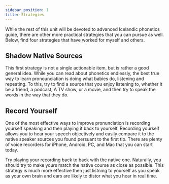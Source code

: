 ```yaml
---
sidebar_position: 1
title: Strategies
---
```


While the rest of this unit will be devoted to advanced Icelandic phonetics guide, there are other more practical strategies that you can pursue as well. Below, find four strategies that have worked for myself and others. 

## Shadow Native Sources
This first strategy is not a single actionable item, but is rather a good general idea. While you can read about phonetics endlessly, the best true way to learn pronounciation is doing what babies do, listening and repeating. To this, try to find a source that you enjoy listening to, whether it be a friend, a podcast, A TV show, or a movie, and then try to speak the words in the way that they do. 

## Record Yourself
One of the most effective ways to improve pronunciation is recording yourself speaking and then playing it back to yourself. Recording yourself allows you to hear your speech objectively and easily compare it to the native speaker sources you found persuant to the first tip. There are plenty of voice recorders for iPhone, Android, PC, and Mac that you can start today. 

Try playing your recording back to back with the native one. Naturally, you should try to make yours match the native course as close as possible. This strategy is much more effective then just listning to yourself as you speak as your own brain and ears are likely to distor what you hear in real time. 

##

##